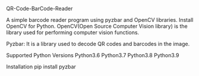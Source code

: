 QR-Code-BarCode-Reader

A simple barcode reader program using pyzbar and OpenCV libraries.
Install OpenCV for Python. OpenCV(Open Source Computer Vision library) is the library used for performing computer vision functions.

Pyzbar: It is a library used to decode QR codes and barcodes in the image.

Supported Python Versions
Python3.6
Python3.7
Python3.8
Python3.9

Installation
pip install pyzbar
